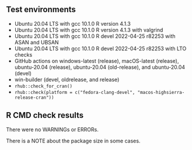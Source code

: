 ## Test environments
* Ubuntu 20.04 LTS with gcc 10.1.0
  R version 4.1.3
* Ubuntu 20.04 LTS with gcc 10.1.0
  R version 4.1.3 with valgrind
* Ubuntu 20.04 LTS with gcc 10.1.0
  R devel 2022-04-25 r82253 with ASAN and UBSAN
* Ubuntu 20.04 LTS with gcc 10.1.0
  R devel 2022-04-25 r82253 with LTO checks
* GitHub actions on windows-latest (release), macOS-latest (release), 
  ubuntu-20.04 (release), ubuntu-20.04 (old-release), and ubuntu-20.04 (devel)
* win-builder (devel, oldrelease, and release)
* `rhub::check_for_cran()`
* `rhub::check(platform = c("fedora-clang-devel", "macos-highsierra-release-cran"))`
  
## R CMD check results
There were no WARNINGs or ERRORs.

There is a NOTE about the package size in some cases.
